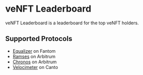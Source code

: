 # veNFT Leaderboard

veNFT Leaderboard is a leaderboard for the top veNFT holders.

## Supported Protocols

- [Equalizer](veEqual.md) on Fantom
- [Ramses](veRAM.md) on Arbitrum
- [Chronos](veCHR.md) on Arbitrum
- [Velocimeter](veFlow.md) on Canto
